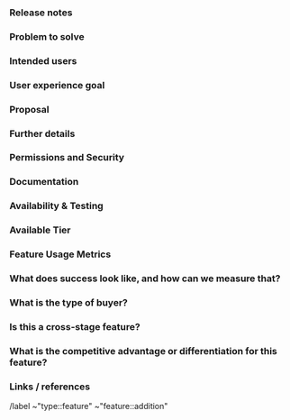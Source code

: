 <!-- This issue template can be used as a great starting point for feature requests. Learn more about the process: https://handbook.gitlab.com/handbook/product/product-management/#customer-feature-requests. The first section "Release notes" is required if you want to have your release post blog MR auto generated. Currently in BETA, details on the **release post item generator** can be found in the handbook:  https://about.gitlab.com/handbook/marketing/blog/release-posts/#release-post-item-generator and this video: https://www.youtube.com/watch?v=rfn9ebgTwKg. The next four sections: "Problem to solve", "Intended users", "User experience goal", and "Proposal", are strongly recommended in your first draft, while the rest of the sections can be filled out during the problem validation or breakdown phase. However, keep in mind that providing complete and relevant information early helps our product team validate the problem and start working on a solution. -->

### Release notes

<!-- What is the problem and solution you're proposing? This content sets the overall vision for the feature and serves as the release notes that will populate in various places, including the [release post blog](https://about.gitlab.com/releases/categories/releases/) and [Gitlab project releases](https://gitlab.com/gitlab-org/gitlab/-/releases). " -->

### Problem to solve

<!-- What problem do we solve? Try to define the who/what/why of the opportunity as a user story. For example, "As a (who), I want (what), so I can (why/value)." -->

### Intended users

<!-- Who will use this feature? If known, include any of the following: types of users (e.g. Developer), personas, or specific company roles (e.g. Release Manager). It's okay to write "Unknown" and fill this field in later.

Personas are described at https://handbook.gitlab.com/handbook/product/personas/

* [Parker (Product Manager)](https://handbook.gitlab.com/handbook/product/personas/#parker-product-manager)
* [Delaney (Development Team Lead)](https://handbook.gitlab.com/handbook/product/personas/#delaney-development-team-lead)
* [Presley (Product Designer)](https://handbook.gitlab.com/handbook/product/personas/#presley-product-designer)
* [Sasha (Software Developer)](https://handbook.gitlab.com/handbook/product/personas/#sasha-software-developer)
* [Priyanka (Platform Engineer)](https://handbook.gitlab.com/handbook/product/personas/#priyanka-platform-engineer)
* [Sidney (Systems Administrator)](https://handbook.gitlab.com/handbook/product/personas/#sidney-systems-administrator)
* [Rachel (Release Manager)](https://handbook.gitlab.com/handbook/product/personas/#rachel-release-manager)
* [Simone (Software Engineer in Test)](https://handbook.gitlab.com/handbook/product/personas/#simone-software-engineer-in-test)
* [Allison (Application Ops)](https://handbook.gitlab.com/handbook/product/personas/#allison-application-ops)
* [Ingrid (Infrastructure Operator)](https://handbook.gitlab.com/handbook/product/personas/#ingrid-infrastructure-operator)
* [Dakota (Application Development Director)](https://handbook.gitlab.com/handbook/product/personas/#dakota-application-development-director)
* [Dana (Data Analyst)](https://handbook.gitlab.com/handbook/product/personas/#dana-data-analyst)
* [Eddie (Content Editor)](https://handbook.gitlab.com/handbook/product/personas/#eddie-content-editor)
* [Amy (Application Security Engineer)](https://handbook.gitlab.com/handbook/product/personas/#amy-application-security-engineer)
* [Isaac (Infrastructure Engineer)](https://handbook.gitlab.com/handbook/product/personas/#isaac-infrastructure-security-engineer)
* [Alex (Security Operations Engineer)](https://handbook.gitlab.com/handbook/product/personas/#alex-security-operations-engineer)
* [Cameron (Compliance Manager)](https://handbook.gitlab.com/handbook/product/personas/#cameron-compliance-manager)

-->

### User experience goal

<!-- What is the single user experience workflow this problem addresses?
For example, "The user should be able to use the UI/API/.gitlab-ci.yml with GitLab to <perform a specific task>"
https://handbook.gitlab.com/handbook/product/ux/ux-research/user-story-mapping/ -->

### Proposal

<!-- How are we going to solve the problem? Try to include the user journey! https://handbook.gitlab.com/handbook/marketing/journeys/#user-journey -->

### Further details

<!-- Include use cases, benefits, goals, or any other details that will help us understand the problem better. -->

### Permissions and Security

<!-- What permissions are required to perform the described actions? Are they consistent with the existing permissions as documented for users, groups, and projects as appropriate? Is the proposed behavior consistent between the UI, API, and other access methods (e.g. email replies)?
Consider adding checkboxes and expectations of users with certain levels of membership https://docs.gitlab.com/user/permissions/
* [ ] Add expected impact to members with no access (0)
* [ ] Add expected impact to Guest (10) members
* [ ] Add expected impact to Reporter (20) members
* [ ] Add expected impact to Developer (30) members
* [ ] Add expected impact to Maintainer (40) members
* [ ] Add expected impact to Owner (50) members

Please consider performing a threat model for the code changes that are introduced as part of this feature. To get started, refer to our Threat Modeling handbook page https://about.gitlab.com/handbook/security/threat_modeling/#threat-modeling.

Don't hesitate to reach out to the Application Security Team (`@gitlab-com/gl-security/appsec`) to discuss any security concerns.
-->

### Documentation

<!-- See the Feature Change Documentation Workflow https://docs.gitlab.com/development/documentation/workflow/#for-a-product-change

* Add all known Documentation Requirements in this section. See https://docs.gitlab.com/development/documentation/workflow/
* If this feature requires changing permissions, update the permissions document. See https://docs.gitlab.com/user/permissions/ -->

### Availability & Testing

<!-- This section needs to be retained and filled in during the workflow planning breakdown phase of this feature proposal, if not earlier.

What risks does this change pose to our availability? How might it affect the quality of the product? What additional test coverage or changes to tests will be needed? Will it require cross-browser testing?

Please list the test areas (unit, integration and end-to-end) that needs to be added or updated to ensure that this feature will work as intended. Please use the list below as guidance.
* Unit test changes
* Integration test changes
* End-to-end test change

See the Quality Engineering quad planning and test planning processes and reach out to your counterpart Software Engineer in Test for assistance. 
Quad Planning: https://handbook.gitlab.com/handbook/engineering/infrastructure/test-platform/quad-planning/ 
Test Planning: https://handbook.gitlab.com/handbook/engineering/infrastructure/test-platform/test-engineering/#test-planning -->

### Available Tier

<!-- This section should be used for setting the appropriate tier that this feature will belong to. Pricing can be found here: https://about.gitlab.com/pricing/

* Free
* Premium
* Ultimate
-->

### Feature Usage Metrics

<!-- How are you going to track usage of this feature? Think about user behavior and their interaction with the product. What indicates someone is getting value from it?
-->

### What does success look like, and how can we measure that?

<!--
Define both the success metrics and acceptance criteria. Note that success metrics indicate the desired business outcomes, while acceptance criteria indicate when the solution is working correctly. If there is no way to measure success, link to an issue that will implement a way to measure this.

For a guide, see https://docs.gitlab.com/development/internal_analytics/internal_event_instrumentation/quick_start/
-->

### What is the type of buyer?

<!-- What is the buyer persona for this feature? See https://handbook.gitlab.com/handbook/marketing/brand-and-product-marketing/product-and-solution-marketing/roles-personas/buyer-persona/
In which enterprise tier should this feature go? See https://handbook.gitlab.com/handbook/company/pricing/#three-tiers -->

### Is this a cross-stage feature?

<!-- Communicate if this change will affect multiple Stage Groups or product areas. We recommend always start with the assumption that a feature request will have an impact into another Group. Loop in the most relevant PM and Product Designer from that Group to provide strategic support to help align the Group's broader plan and vision, as well as to avoid UX and technical debt. https://about.gitlab.com/handbook/product/#cross-stage-features -->

### What is the competitive advantage or differentiation for this feature?

### Links / references

<!-- Label reminders
Make sure to add the appropriate labels for the product stage and/or group (e.g ~"devops::plan") if known and add a comment tagging the appropriate Product Manager.

Use the following resources to find the appropriate labels:
- Use only one tier label choosing the lowest tier this is intended for
- https://gitlab.com/gitlab-org/gitlab/-/labels
- https://handbook.gitlab.com/handbook/product/categories/features/

Examples: 
/label ~group:: ~section:: ~Category:
/label ~"GitLab Free" ~"GitLab Premium" ~"GitLab Ultimate"

-->
/label ~"type::feature" ~"feature::addition"
